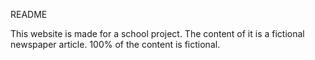 README

  This website is made for a school project. The content of it is a fictional newspaper article.
  100% of the content is fictional.
